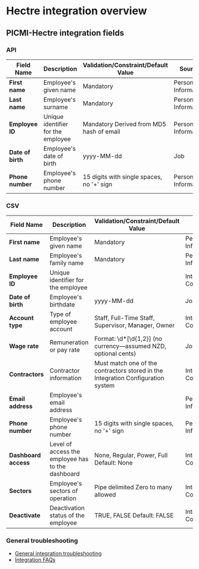 # Hectre integration overview

## PICMI-Hectre integration fields

### API

| **Field Name**    | **Description**                    | **Validation/Constraint/Default Value**   | **Source**           |
|-------------------|------------------------------------|-------------------------------------------|----------------------|
| **First name**    | Employee's given name              | Mandatory                                 | Personal Information |
| **Last name**     | Employee's surname                 | Mandatory                                 | Personal Information |
| **Employee ID**   | Unique identifier for the employee | Mandatory Derived from MD5 hash of email  | Personal Information |
| **Date of birth** | Employee's date of birth           | yyyy-MM-dd                                | Job                  |
| **Phone number**  | Employee's phone number            | 15 digits with single spaces, no '+' sign | Personal Information |

### CSV

| **Field Name**       | **Description**                                   | **Validation/Constraint/Default Value**                                          | **Source**                |
|----------------------|---------------------------------------------------|----------------------------------------------------------------------------------|---------------------------|
| **First name**       | Employee's given name                             | Mandatory                                                                        | Personal Information      |
| **Last name**        | Employee's family name                            | Mandatory                                                                        | Personal Information      |
| **Employee ID**      | Unique identifier for the employee                |                                                                                  | Integration Configuration |
| **Date of birth**    | Employee's birthdate                              | yyyy-MM-dd                                                                       | Job                       |
| **Account type**     | Type of employee account                          | Staff, Full-Time Staff, Supervisor, Manager, Owner                               | Integration Configuration |
| **Wage rate**        | Remuneration or pay rate                          | Format: \d*[\\d{1,2}] (no currency—assumed NZD, optional cents)                  | Job                       |
| **Contractors**      | Contractor information                            | Must match one of the contractors stored in the Integration Configuration system | Integration Configuration |
| **Email address**    | Employee's email address                          |                                                                                  | Personal Information      |
| **Phone number**     | Employee's phone number                           | 15 digits with single spaces, no '+' sign                                        | Personal Information      |
| **Dashboard access** | Level of access the employee has to the dashboard | None, Regular, Power, Full Default: None                                         | Integration Configuration |
| **Sectors**          | Employee's sectors of operation                   | Pipe delimited Zero to many allowed                                              | Integration Configuration |
| **Deactivate**       | Deactivation status of the employee               | TRUE, FALSE Default: FALSE                                                       | Integration Configuration |

<box>

### General troubleshooting

- [General integration troubleshooting](integrations#troubleshooting)
- [Integration FAQs](../faqs#integrations)

</box>
